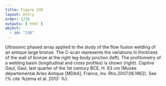 ```yaml
---
title: Figure 230
layout: entry
order: 1230
outputs: [ html ]
object:
  - id: "230"
---
```


Ultrasonic phased array applied to the study of the flow fusion welding of an antique large bronze. The C-scan represents the variations in thickness of the wall of bronze at the right leg-body junction (left). The profilometry of a welding basin (longitudinal and cross profiles) is shown (right). *Captive Gaul*, Gaul, last quarter of the 1st century BCE, H. 63 cm (Musée départemental Arles Antique [MDAA], France, inv. Rho.2007.06.1962). See {% cite 'Azéma et al. 2013' %}.
